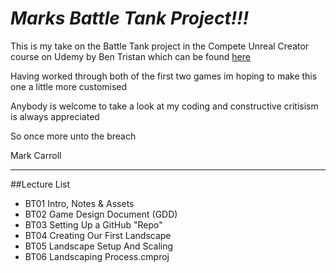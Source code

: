 # *Marks Battle Tank Project!!!*

This is my take on the Battle Tank project in the Compete Unreal Creator course on Udemy by Ben Tristan which can be found [here](https://www.udemy.com/unrealcourse/learn/v4/overview "Unreal Course")

Having worked through both of the first two games im hoping to make this one a little more customised

Anybody is welcome to take a look at my coding and constructive critisism is always appreciated

So once more unto the breach

Mark Carroll

---

##Lecture List

* BT01 Intro, Notes & Assets
* BT02 Game Design Document (GDD)
* BT03 Setting Up a GitHub "Repo"
* BT04 Creating Our First Landscape
* BT05 Landscape Setup And Scaling
* BT06 Landscaping Process.cmproj